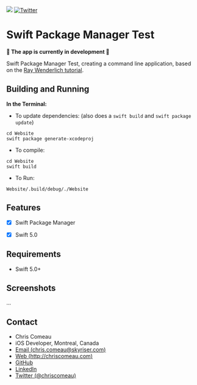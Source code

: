 ![](https://img.shields.io/badge/language-Swift%205.0-green.svg) [![Twitter](https://img.shields.io/badge/twitter-@chriscomeau-blue.svg)](http://twitter.com/chriscomeau)

# Swift Package Manager Test


**🚧 The app is currently in development 🚧**

Swift Package Manager Test, creating a command line application, based on the [Ray Wenderlich tutorial](https://www.raywenderlich.com/1993018-an-introduction-to--package-manager).


## Building and Running


**In the Terminal:**

* To update dependencies:
(also does a `swift build` and `swift package update`)

```
cd Website
swift package generate-xcodeproj
```

* To compile:
 
```
cd Website
swift build
```

* To Run:
 
```
Website/.build/debug/./Website
```


## Features

- [X] Swift Package Manager
- [X] Swift 5.0


 
## Requirements

- Swift 5.0+


## Screenshots
...

## Contact

* Chris Comeau
* iOS Developer, Montreal, Canada
* [Email (chris.comeau@skyriser.com)](mailto:chris.comeau@skyriser.com)
* [Web (http://chriscomeau.com)](http://chriscomeau.com)
* [GitHub](https://github.com/chriscomeau)
* [LinkedIn](https://www.linkedin.com/in/christiancomeau)
* [Twitter (@chriscomeau)](http://twitter.com/chriscomeau)
